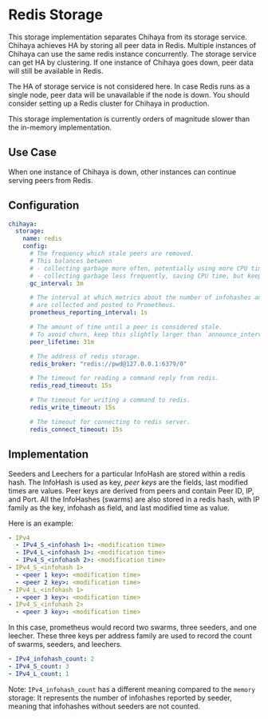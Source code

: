 # Redis Storage

This storage implementation separates Chihaya from its storage service.
Chihaya achieves HA by storing all peer data in Redis.
Multiple instances of Chihaya can use the same redis instance concurrently.
The storage service can get HA by clustering.
If one instance of Chihaya goes down, peer data will still be available in Redis.

The HA of storage service is not considered here.
In case Redis runs as a single node, peer data will be unavailable if the node is down.
You should consider setting up a Redis cluster for Chihaya in production.

This storage implementation is currently orders of magnitude slower than the in-memory implementation.

## Use Case

When one instance of Chihaya is down, other instances can continue serving peers from Redis.

## Configuration

```yaml
chihaya:
  storage:
    name: redis
    config:
      # The frequency which stale peers are removed.
      # This balances between
      # - collecting garbage more often, potentially using more CPU time, but potentially using less memory (lower value)
      # - collecting garbage less frequently, saving CPU time, but keeping old peers long, thus using more memory (higher value).
      gc_interval: 3m

      # The interval at which metrics about the number of infohashes and peers
      # are collected and posted to Prometheus.
      prometheus_reporting_interval: 1s

      # The amount of time until a peer is considered stale.
      # To avoid churn, keep this slightly larger than `announce_interval`
      peer_lifetime: 31m

      # The address of redis storage.
      redis_broker: "redis://pwd@127.0.0.1:6379/0"

      # The timeout for reading a command reply from redis.
      redis_read_timeout: 15s

      # The timeout for writing a command to redis.
      redis_write_timeout: 15s

      # The timeout for connecting to redis server.
      redis_connect_timeout: 15s
```

## Implementation

Seeders and Leechers for a particular InfoHash are stored within a redis hash.
The InfoHash is used as key, _peer keys_ are the fields, last modified times are values.
Peer keys are derived from peers and contain Peer ID, IP, and Port.
All the InfoHashes (swarms) are also stored in a redis hash, with IP family as the key, infohash as field, and last modified time as value.

Here is an example:

```yaml
- IPv4
  - IPv4_S_<infohash 1>: <modification time>
  - IPv4_L_<infohash 1>: <modification time>
  - IPv4_S_<infohash 2>: <modification time>
- IPv4_S_<infohash 1>
  - <peer 1 key>: <modification time>
  - <peer 2 key>: <modification time>
- IPv4_L_<infohash 1>
  - <peer 3 key>: <modification time>
- IPv4_S_<infohash 2>
  - <peer 3 key>: <modification time>
```

In this case, prometheus would record two swarms, three seeders, and one leecher.
These three keys per address family are used to record the count of swarms, seeders, and leechers.

```yaml
- IPv4_infohash_count: 2
- IPv4_S_count: 3
- IPv4_L_count: 1
```

Note: `IPv4_infohash_count` has a different meaning compared to the `memory` storage:
It represents the number of infohashes reported by seeder, meaning that infohashes without seeders are not counted.
